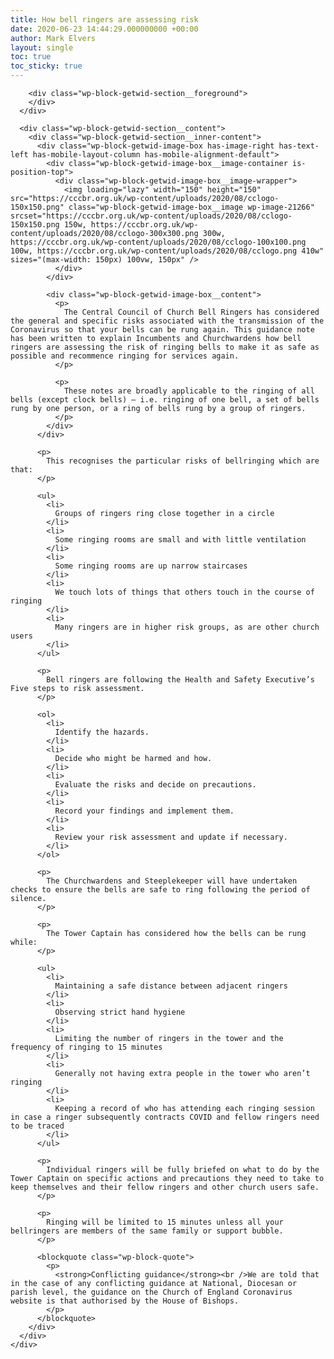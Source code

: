 ```yaml
---
title: How bell ringers are assessing risk
date: 2020-06-23 14:44:29.000000000 +00:00
author: Mark Elvers
layout: single
toc: true
toc_sticky: true
---
```

<div class="wp-block-getwid-section">
  <div class="wp-block-getwid-section__wrapper">
    <div class="wp-block-getwid-section__inner-wrapper">
      <div class="wp-block-getwid-section__background-holder">
        <div class="wp-block-getwid-section__background">
        </div>
        
        <div class="wp-block-getwid-section__foreground">
        </div>
      </div>
      
      <div class="wp-block-getwid-section__content">
        <div class="wp-block-getwid-section__inner-content">
          <div class="wp-block-getwid-image-box has-image-right has-text-left has-mobile-layout-column has-mobile-alignment-default">
            <div class="wp-block-getwid-image-box__image-container is-position-top">
              <div class="wp-block-getwid-image-box__image-wrapper">
                <img loading="lazy" width="150" height="150" src="https://cccbr.org.uk/wp-content/uploads/2020/08/cclogo-150x150.png" class="wp-block-getwid-image-box__image wp-image-21266" srcset="https://cccbr.org.uk/wp-content/uploads/2020/08/cclogo-150x150.png 150w, https://cccbr.org.uk/wp-content/uploads/2020/08/cclogo-300x300.png 300w, https://cccbr.org.uk/wp-content/uploads/2020/08/cclogo-100x100.png 100w, https://cccbr.org.uk/wp-content/uploads/2020/08/cclogo.png 410w" sizes="(max-width: 150px) 100vw, 150px" />
              </div>
            </div>
            
            <div class="wp-block-getwid-image-box__content">
              <p>
                The Central Council of Church Bell Ringers has considered the general and specific risks associated with the transmission of the Coronavirus so that your bells can be rung again. This guidance note has been written to explain Incumbents and Churchwardens how bell ringers are assessing the risk of ringing bells to make it as safe as possible and recommence ringing for services again.
              </p>
              
              <p>
                These notes are broadly applicable to the ringing of all bells (except clock bells) – i.e. ringing of one bell, a set of bells rung by one person, or a ring of bells rung by a group of ringers.
              </p>
            </div>
          </div>
          
          <p>
            This recognises the particular risks of bellringing which are that:
          </p>
          
          <ul>
            <li>
              Groups of ringers ring close together in a circle
            </li>
            <li>
              Some ringing rooms are small and with little ventilation
            </li>
            <li>
              Some ringing rooms are up narrow staircases
            </li>
            <li>
              We touch lots of things that others touch in the course of ringing
            </li>
            <li>
              Many ringers are in higher risk groups, as are other church users
            </li>
          </ul>
          
          <p>
            Bell ringers are following the Health and Safety Executive’s Five steps to risk assessment.
          </p>
          
          <ol>
            <li>
              Identify the hazards.
            </li>
            <li>
              Decide who might be harmed and how.
            </li>
            <li>
              Evaluate the risks and decide on precautions.
            </li>
            <li>
              Record your findings and implement them.
            </li>
            <li>
              Review your risk assessment and update if necessary.
            </li>
          </ol>
          
          <p>
            The Churchwardens and Steeplekeeper will have undertaken checks to ensure the bells are safe to ring following the period of silence.
          </p>
          
          <p>
            The Tower Captain has considered how the bells can be rung while:
          </p>
          
          <ul>
            <li>
              Maintaining a safe distance between adjacent ringers
            </li>
            <li>
              Observing strict hand hygiene
            </li>
            <li>
              Limiting the number of ringers in the tower and the frequency of ringing to 15 minutes
            </li>
            <li>
              Generally not having extra people in the tower who aren’t ringing
            </li>
            <li>
              Keeping a record of who has attending each ringing session in case a ringer subsequently contracts COVID and fellow ringers need to be traced
            </li>
          </ul>
          
          <p>
            Individual ringers will be fully briefed on what to do by the Tower Captain on specific actions and precautions they need to take to keep themselves and their fellow ringers and other church users safe.
          </p>
          
          <p>
            Ringing will be limited to 15 minutes unless all your bellringers are members of the same family or support bubble.
          </p>
          
          <blockquote class="wp-block-quote">
            <p>
              <strong>Conflicting guidance</strong><br />We are told that in the case of any conflicting guidance at National, Diocesan or parish level, the guidance on the Church of England Coronavirus website is that authorised by the House of Bishops.
            </p>
          </blockquote>
        </div>
      </div>
    </div>
  </div>
</div>
